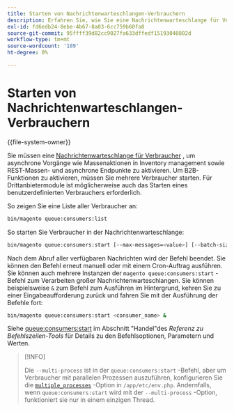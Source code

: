 ```yaml
---
title: Starten von Nachrichtenwarteschlangen-Verbrauchern
description: Erfahren Sie, wie Sie eine Nachrichtenwarteschlange für Verbraucher starten.
exl-id: fd6edb24-8ebe-4b67-8a03-6cc759b60fa8
source-git-commit: 95ffff39d82cc9027fa633dffedf15193040802d
workflow-type: tm+mt
source-wordcount: '189'
ht-degree: 0%

---
```


# Starten von Nachrichtenwarteschlangen-Verbrauchern

{{file-system-owner}}

Sie müssen eine [Nachrichtenwarteschlange für Verbraucher](../queues/consumers.md) , um asynchrone Vorgänge wie Massenaktionen in Inventory management sowie REST-Massen- und asynchrone Endpunkte zu aktivieren. Um B2B-Funktionen zu aktivieren, müssen Sie mehrere Verbraucher starten. Für Drittanbietermodule ist möglicherweise auch das Starten eines benutzerdefinierten Verbrauchers erforderlich.

So zeigen Sie eine Liste aller Verbraucher an:

```bash
bin/magento queue:consumers:list
```

So starten Sie Verbraucher in der Nachrichtenwarteschlange:

```bash
bin/magento queue:consumers:start [--max-messages=<value>] [--batch-size=<value>] [--single-thread] [--area-code=<value>] [--multi-process=<value>] <consumer_name>
```

Nach dem Abruf aller verfügbaren Nachrichten wird der Befehl beendet. Sie können den Befehl erneut manuell oder mit einem Cron-Auftrag ausführen. Sie können auch mehrere Instanzen der `magento queue:consumers:start` -Befehl zum Verarbeiten großer Nachrichtenwarteschlangen. Sie können beispielsweise `&` zum Befehl zum Ausführen im Hintergrund, kehren Sie zu einer Eingabeaufforderung zurück und fahren Sie mit der Ausführung der Befehle fort:

```bash
bin/magento queue:consumers:start <consumer_name> &
```

Siehe [queue:consumers:start](https://devdocs.magento.com/guides/v2.4/reference/cli/magento-commerce.html#queueconsumersstart) im Abschnitt &quot;Handel&quot;des _Referenz zu Befehlszeilen-Tools_ für Details zu den Befehlsoptionen, Parametern und Werten.

>[!INFO]
>
>Die `--multi-process` ist in der `queue:consumers:start` -Befehl, aber um Verbraucher mit parallelen Prozessen auszuführen, konfigurieren Sie die [`multiple_processes`](../queues/manage-message-queues.md#configuration) -Option in `/app/etc/env.php`. Andernfalls, wenn `queue:consumers:start` wird mit der `--multi-process` -Option, funktioniert sie nur in einem einzigen Thread.
